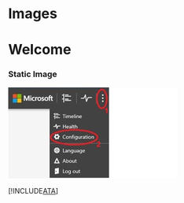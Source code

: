 # Images
# Welcome 

### Static Image
![this is the alt text](./image/ATA_config_icon.JPG)
 

[!INCLUDE[ATA](./token/ATA.md)] 

